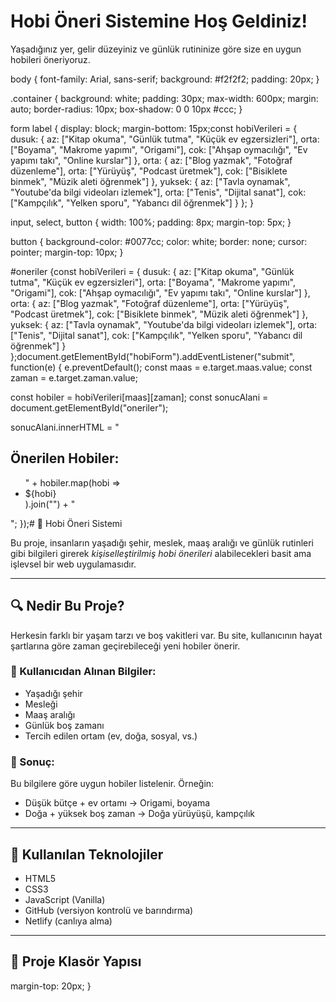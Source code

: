 <!-- index.html -->
<!DOCTYPE html>
<html lang="tr">
<head>
  <meta charset="UTF-8">
  <title>Hobi Öneri Sistemi</title>
</head>
<body>
  <h1>Hobi Öneri Sistemine Hoş Geldiniz!</h1>
  <p>Yaşadığınız yer, gelir düzeyiniz ve günlük rutininize göre size en uygun hobileri öneriyoruz.</p>
</body>
</html>body {
  font-family: Arial, sans-serif;
  background: #f2f2f2;
  padding: 20px;
}

.container {
  background: white;
  padding: 30px;
  max-width: 600px;
  margin: auto;
  border-radius: 10px;
  box-shadow: 0 0 10px #ccc;
}

form label {
  display: block;
  margin-bottom: 15px;const hobiVerileri = {
  dusuk: {
    az: ["Kitap okuma", "Günlük tutma", "Küçük ev egzersizleri"],
    orta: ["Boyama", "Makrome yapımı", "Origami"],
    cok: ["Ahşap oymacılığı", "Ev yapımı takı", "Online kurslar"]
  },
  orta: {
    az: ["Blog yazmak", "Fotoğraf düzenleme"],
    orta: ["Yürüyüş", "Podcast üretmek"],
    cok: ["Bisiklete binmek", "Müzik aleti öğrenmek"]
  },
  yuksek: {
    az: ["Tavla oynamak", "Youtube'da bilgi videoları izlemek"],
    orta: ["Tenis", "Dijital sanat"],
    cok: ["Kampçılık", "Yelken sporu", "Yabancı dil öğrenmek"]
  }
};
}

input, select, button {
  width: 100%;
  padding: 8px;
  margin-top: 5px;
}

button {
  background-color: #0077cc;
  color: white;
  border: none;
  cursor: pointer;
  margin-top: 10px;
}

#oneriler {const hobiVerileri = {
  dusuk: {
    az: ["Kitap okuma", "Günlük tutma", "Küçük ev egzersizleri"],
    orta: ["Boyama", "Makrome yapımı", "Origami"],
    cok: ["Ahşap oymacılığı", "Ev yapımı takı", "Online kurslar"]
  },
  orta: {
    az: ["Blog yazmak", "Fotoğraf düzenleme"],
    orta: ["Yürüyüş", "Podcast üretmek"],
    cok: ["Bisiklete binmek", "Müzik aleti öğrenmek"]
  },
  yuksek: {
    az: ["Tavla oynamak", "Youtube'da bilgi videoları izlemek"],
    orta: ["Tenis", "Dijital sanat"],
    cok: ["Kampçılık", "Yelken sporu", "Yabancı dil öğrenmek"]
  }
};document.getElementById("hobiForm").addEventListener("submit", function(e) {
  e.preventDefault();
  const maas = e.target.maas.value;
  const zaman = e.target.zaman.value;

  const hobiler = hobiVerileri[maas][zaman];
  const sonucAlani = document.getElementById("oneriler");

  sonucAlani.innerHTML = "<h2>Önerilen Hobiler:</h2><ul>" + 
    hobiler.map(hobi => <li>${hobi}</li>).join("") +
    "</ul>";
});# 🎯 Hobi Öneri Sistemi

Bu proje, insanların yaşadığı şehir, meslek, maaş aralığı ve günlük rutinleri gibi bilgileri girerek *kişiselleştirilmiş hobi önerileri* alabilecekleri basit ama işlevsel bir web uygulamasıdır.

---

## 🔍 Nedir Bu Proje?

Herkesin farklı bir yaşam tarzı ve boş vakitleri var. Bu site, kullanıcının hayat şartlarına göre zaman geçirebileceği yeni hobiler önerir.

### 🔢 Kullanıcıdan Alınan Bilgiler:
- Yaşadığı şehir
- Mesleği
- Maaş aralığı
- Günlük boş zamanı
- Tercih edilen ortam (ev, doğa, sosyal, vs.)

### 🎁 Sonuç:
Bu bilgilere göre uygun hobiler listelenir. Örneğin:
- Düşük bütçe + ev ortamı → Origami, boyama
- Doğa + yüksek boş zaman → Doğa yürüyüşü, kampçılık

---

## 🧩 Kullanılan Teknolojiler

- HTML5
- CSS3
- JavaScript (Vanilla)
- GitHub (versiyon kontrolü ve barındırma)
- Netlify (canlıya alma)

---

## 📁 Proje Klasör Yapısı
  margin-top: 20px;
}
